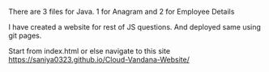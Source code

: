 There are 3 files for Java. 1 for Anagram and 2 for Employee Details

I have created a website for rest of JS questions. And deployed same using git pages.

Start from index.html or else navigate to this site  https://saniya0323.github.io/Cloud-Vandana-Website/
